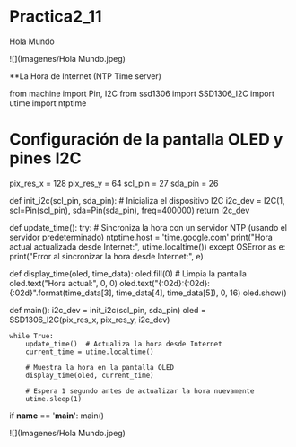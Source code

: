 # Practica2_11
Hola Mundo

<!--from machine import Pin, I2C
from ssd1306 import SSD1306_I2C
import utime
import ntptime

# Configuración de la pantalla OLED y pines I2C
pix_res_x = 128
pix_res_y = 64
scl_pin = 27
sda_pin = 26

def init_i2c(scl_pin, sda_pin):
    # Inicializa el dispositivo I2C
    i2c_dev = I2C(1, scl=Pin(scl_pin), sda=Pin(sda_pin), freq=400000)
    return i2c_dev

def update_time():
    try:
        # Sincroniza la hora con un servidor NTP (usando el servidor predeterminado)
        ntptime.host = 'time.google.com'
        print("Hora actual actualizada desde Internet:", utime.localtime())
    except OSError as e:
        print("Error al sincronizar la hora desde Internet:", e)

def display_hello_world(oled):
    oled.fill(0)  # Limpia la pantalla
    oled.text("Hola mundo", 0, 0)
    oled.show()

def main():
    i2c_dev = init_i2c(scl_pin, sda_pin)
    oled = SSD1306_I2C(pix_res_x, pix_res_y, i2c_dev)
    
    while True:
        update_time()  # Actualiza la hora desde Internet
        
        # Muestra "Hola, mundo" en la pantalla OLED
        display_hello_world(oled)
        
        # Espera 1 segundo antes de actualizar la pantalla nuevamente
        utime.sleep(1)

if __name__ == '__main__':
    main()
  -->  
![](Imagenes/Hola Mundo.jpeg)

**La Hora de Internet (NTP Time server)

from machine import Pin, I2C
from ssd1306 import SSD1306_I2C
import utime
import ntptime

# Configuración de la pantalla OLED y pines I2C
pix_res_x = 128
pix_res_y = 64
scl_pin = 27
sda_pin = 26

def init_i2c(scl_pin, sda_pin):
    # Inicializa el dispositivo I2C
    i2c_dev = I2C(1, scl=Pin(scl_pin), sda=Pin(sda_pin), freq=400000)
    return i2c_dev

def update_time():
    try:
        # Sincroniza la hora con un servidor NTP (usando el servidor predeterminado)
        ntptime.host = 'time.google.com'
        print("Hora actual actualizada desde Internet:", utime.localtime())
    except OSError as e:
        print("Error al sincronizar la hora desde Internet:", e)

def display_time(oled, time_data):
    oled.fill(0)  # Limpia la pantalla
    oled.text("Hora actual:", 0, 0)
    oled.text("{:02d}:{:02d}:{:02d}".format(time_data[3], time_data[4], time_data[5]), 0, 16)
    oled.show()

def main():
    i2c_dev = init_i2c(scl_pin, sda_pin)
    oled = SSD1306_I2C(pix_res_x, pix_res_y, i2c_dev)
    
    while True:
        update_time()  # Actualiza la hora desde Internet
        current_time = utime.localtime()
        
        # Muestra la hora en la pantalla OLED
        display_time(oled, current_time)
        
        # Espera 1 segundo antes de actualizar la hora nuevamente
        utime.sleep(1)

if __name__ == '__main__':
    main()

![](Imagenes/Hola Mundo.jpeg)
